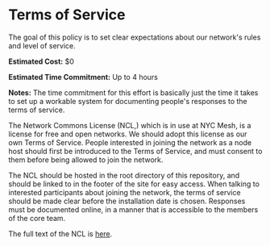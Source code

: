# Terms of Service

The goal of this policy is to set clear expectations about our network's rules and level of service.

**Estimated Cost:** $0

**Estimated Time Commitment:** Up to 4 hours

**Notes:** The time commitment for this effort is basically just the time it takes to set up a workable system for documenting people's responses to the terms of service.

The Network Commons License (NCL,) which is in use at NYC Mesh, is a license for free and open networks. We should adopt this license as our own Terms of Service. People interested in joining the network as a node host should first be introduced to the Terms of Service, and must consent to them before being allowed to join the network. 

The NCL should be hosted in the root directory of this repository, and should be linked to in the footer of the site for easy access. When talking to interested participants about joining the network, the terms of service should be made clear before the installation date is chosen. Responses must be documented online, in a manner that is accessible to the members of the core team.

The full text of the NCL is [here](../tos.md).
